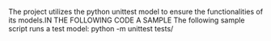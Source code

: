 The project utilizes the python unittest model to ensure the functionalities of its models.IN THE FOLLOWING CODE A SAMPLE  The following sample script runs a test model: python -m unittest tests/

